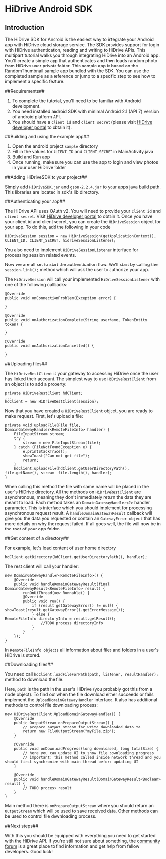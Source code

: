# HiDrive Android SDK #
## Introduction ##

The HiDrive SDK for Android is the easiest way to integrate your Android app with HiDrive cloud storage service. The SDK provides support for login with HiDrive authentication, reading and writing to HiDrive APIs.
This multipart tutorial walks you through integrating HiDrive into an Android app. You'll create a simple app that authenticates and then loads random photo from HiDrive user private folder.
This sample app is based on the RandomThumbnail sample app bundled with the SDK. You can use the completed sample as a reference or jump to a specific step to see how to implement a specific feature.


##Requirements##

1. To complete the tutorial, you'll need to be familiar with Android development.
2. You need installed android SDK with minimal Android 2.1 (API 7) version of android platform API.
3. You should have a `client id` and `client secret` (please visit [HiDrive developer portal](https://dev.strato.com/hidrive/) to obtain it).


##Building and using the example app##

1.	Open the android project `sample` directory
2.	Fill in the values for `CLIENT_ID` and `CLIENT_SECRET` in MainActivity.java 
3.	Build and Run app 
4.	Once running, make sure you can use the app to login and view photos in your user HiDrive folder


##Adding HiDriveSDK to your project##

Simply add `HiDriveSDK.jar` and `gson-2.2.4.jar` to your apps java build path. This libraries are located in sdk's lib directory.

##Authenticating your app##

The HiDrive API uses OAuth v2. 
You will need to provide your `client id` and `client secret`. Visit [HiDrive developer portal](https://dev.strato.com/) to obtain it. Once you have your client id and client secret, you can create the `HiDriveSession` object for your app. To do this, add the following in your code  
```
HiDriveSession session = new HiDriveSession(getApplicationContext(), CLIENT_ID, CLIENT_SECRET, hidriveSessionListener);
```
You also need to implement `HiDriveSessionListener` interface for processing session related events.

Now we are all set to start the authentication flow. We'll start by calling the `session.link();`
method which will ask the user to authorize your app.    

The `HiDriveSession` will call your implemented `HiDriveSessionListener` with one of the following callbacks:
```
@Override
public void onConnectionProblem(Exception error) {

}

@Override
public void onAuthorizationComplete(String userName, TokenEntity token) {

}

@Override
public void onAuthorizationCancelled() {

}
```
##Uploading files##

The `HiDriveRestClient` is your gateway to accessing HiDrive once the user has linked their account. The simplest way to use `HiDriveRestClient` from an object is to add a property:
```
private HiDriveRestClient hdClient;
...
hdClient = new HiDriveRestClient(session);
```
Now that you have created a `HiDriveRestClient` object, you are ready to make request. First, let's upload a file: 
```
private void uploadFile(File file, DomainGatewayHandler<RemoteFileInfo> handler) {
	FileInputStream stream;
	try {
		stream = new FileInputStream(file);
	} catch (FileNotFoundException e) {
		e.printStackTrace();
		showToast("Can not get file");
		return;
	}
	hdClient.uploadFile(hdClient.getUserDirectoryPath(), file.getName(), stream, file.length(), handler);
}
```

When calling this method the file with same name  will be placed in the user's HiDrive directory. 
All the methods on `HiDriveRestClient` are asynchronous, meaning they don't immediately return the data they are meant to load. Each method takes an `DomainGatewayHandler<?>` handler parameter. This is interface which you should implement for processing asynchronous request result. A `handleDomainGatewayResult` callback will give you the data you requested or contain an `GatewayError object` that has more details on why the request failed. 
If all goes well, the file will now be in the root of your app folder. 

##Get content of a directory##

For example, let's load content of user home directory
```
hdClient.getDirectory(hdClient.getUserDirectoryPath(), handler);
```

The rest client will call your handler:
```
new DomainGatewayHandler<RemoteFileInfo>() {
	@Override
	public void handleDomainGatewayResult(final DomainGatewayResult<RemoteFileInfo> result) {
		runOnUiThread(new Runnable() {
		@Override
		public void run() {
			if (result.getGatewayError() != null) {								showToast(result.getGatewayError().getErrorMessage());
			} else {												RemoteFileInfo directoryInfo = result.getResult();
				//TODO:process directoryInfo
			}
		}
	});
}
```
In `RemoteFileInfo objects` all information about files and folders in a user's HiDrive is stored.

##Downloading files##

You need call `hdClient.loadFileForPath(path, listener, resultHandler);` method to download the file. 

Here, `path` is the path in the user's HiDrive (you probably got this from a node object). 
To find out when the file download either succeeds or fails implement the `UploadDomainGatewayHandler` interface. It also has additional methods to control file downloading process:
```
new HiDriveRestClient.UploadDomainGatewayHandler() {
	@Override
	public OutputStream onPrepareOutputStream() {
		// prepare output stream for write downloaded data to
		return new FileOutputStream("myFile.zip");
	}
			
	@Override
	public void onDownloadProgress(long downloaded, long totalSize) {
		// here you can update UI to show file downloading progress
		// important: this method called inside network thread and you should first synchronize with main thread before updating UI	
	}
			
	@Override
	public void handleDomainGatewayResult(DomainGatewayResult<Boolean> result) {
		// TODO process result	
	}
}
```
Main method there is `onPrepareOutputStream` where you should return an `OutputStream` which will be used to save received data. Other methods can be used to control file downloading process.

##Next steps##

With this you should be equipped with everything you need to get started with the HiDrive API. If you're still not sure about something, the [community forum](https://dev.strato.com/hidrive/community) is a great place to find information and get help from fellow developers. Good luck!


